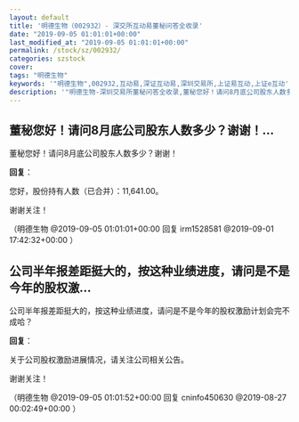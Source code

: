 ```yaml
---
layout: default
title: '明德生物（002932）- 深交所互动易董秘问答全收录'
date: "2019-09-05 01:01:01+00:00"
last_modified_at: "2019-09-05 01:01:01+00:00"
permalink: /stock/sz/002932/
categories: szstock
cover: 
tags: "明德生物"
keywords: '"明德生物",002932,互动易,深证互动易,深圳交易所,上证易互动,上证e互动'
description: '"明德生物-深圳交易所董秘问答全收录,董秘您好！请问8月底公司股东人数多少？谢谢！"'
---
```


## 董秘您好！请问8月底公司股东人数多少？谢谢！...

董秘您好！请问8月底公司股东人数多少？谢谢！

**回复**：

您好，股份持有人数（已合并）：11,641.00。

谢谢关注！ 

（明德生物  @2019-09-05 01:01:01+00:00 回复 irm1528581  @2019-09-01 17:42:32+00:00 ）

## 公司半年报差距挺大的，按这种业绩进度，请问是不是今年的股权激...

公司半年报差距挺大的，按这种业绩进度，请问是不是今年的股权激励计划会完不成哈？

**回复**：

关于公司股权激励进展情况，请关注公司相关公告。

谢谢关注！ 

（明德生物  @2019-09-05 01:01:52+00:00 回复 cninfo450630  @2019-08-27 00:02:49+00:00 ）

